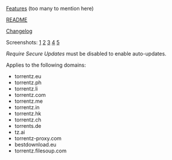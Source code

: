 [Features](https://github.com/elundmark/tz-aio-userscript#features) (too many to mention here)

[README](https://github.com/elundmark/tz-aio-userscript/blob/master/README.md)

[Changelog](https://github.com/elundmark/tz-aio-userscript/blob/master/Changelog.md)

Screenshots: [1](http://elundmark.se/_files/js/tz-aio/screenshots/tzaio_settings.jpg) [2](http://elundmark.se/_files/js/tz-aio/screenshots/tzaio_search_results.jpg) [3](http://elundmark.se/_files/js/tz-aio/screenshots/tzaio_single_page.jpg) [4](http://elundmark.se/_files/js/tz-aio/screenshots/tzaio_i_page.jpg) [5](http://elundmark.se/_files/js/tz-aio/screenshots/tzaio_episode_links.jpg)

_Require Secure Updates_ must be disabled to enable auto-updates.

Applies to the following domains:

  * torrentz.eu
  * torrentz.ph
  * torrentz.li
  * torrentz.com
  * torrentz.me
  * torrentz.in
  * torrentz.hk
  * torrentz.ch
  * torrents.de
  * tz.ai
  * torrentz-proxy.com
  * bestdownload.eu
  * torrentz.filesoup.com
